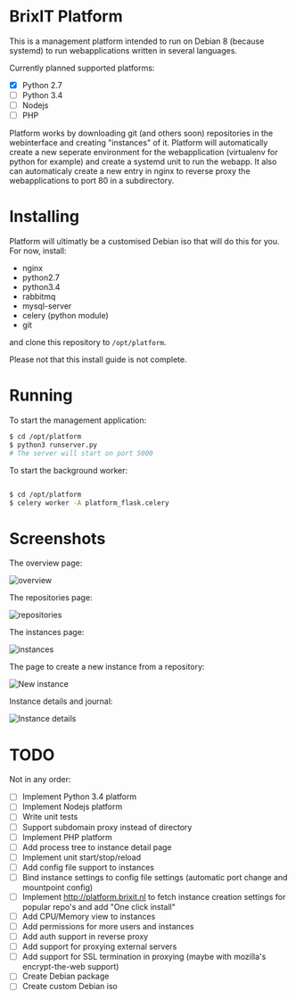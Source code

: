# BrixIT Platform

This is a management platform intended to run on Debian 8 (because systemd) to run webapplications written in several
languages.

Currently planned supported platforms:

- [x] Python 2.7
- [ ] Python 3.4
- [ ] Nodejs
- [ ] PHP

Platform works by downloading git (and others soon) repositories in the webinterface and creating "instances" of it. 
Platform will automatically create a new seperate environment for the webapplication (virtualenv for python for example)
and create a systemd unit to run the webapp. It also can automaticaly create a new entry in nginx to reverse proxy the
webapplications to port 80 in a subdirectory.

# Installing

Platform will ultimatly be a customised Debian iso that will do this for you. For now, install:

- nginx
- python2.7
- python3.4
- rabbitmq
- mysql-server
- celery (python module)
- git

and clone this repository to `/opt/platform`.

Please not that this install guide is not complete.

# Running

To start the management application:

```bash
$ cd /opt/platform
$ python3 runserver.py
# The server will start on port 5000
```

To start the background worker:

```bash

$ cd /opt/platform
$ celery worker -A platform_flask.celery
```

# Screenshots

The overview page:

![overview](http://brixitcdn.net/github/platform/overview.png)

The repositories page:

![repositories](http://brixitcdn.net/github/platform/repositories.png)

The instances page:

![instances](http://brixitcdn.net/github/platform/instances.png)

The page to create a new instance from a repository:

![New instance](http://brixitcdn.net/github/platform/new-instance.png)

Instance details and journal:

![Instance details](http://brixitcdn.net/github/platform/instance_detail.png)

# TODO

Not in any order:

- [ ] Implement Python 3.4 platform
- [ ] Implement Nodejs platform
- [ ] Write unit tests
- [ ] Support subdomain proxy instead of directory
- [ ] Implement PHP platform
- [ ] Add process tree to instance detail page
- [ ] Implement unit start/stop/reload
- [ ] Add config file support to instances
- [ ] Bind instance settings to config file settings (automatic port change and mountpoint config)
- [ ] Implement http://platform.brixit.nl to fetch instance creation settings for popular repo's and add "One click install"
- [ ] Add CPU/Memory view to instances
- [ ] Add permissions for more users and instances
- [ ] Add auth support in reverse proxy
- [ ] Add support for proxying external servers
- [ ] Add support for SSL termination in proxying (maybe with mozilla's encrypt-the-web support)
- [ ] Create Debian package
- [ ] Create custom Debian iso
